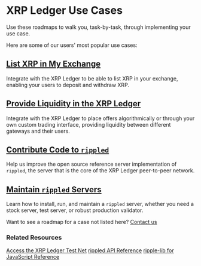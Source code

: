 # XRP Ledger Use Cases

Use these roadmaps to walk you, task-by-task, through implementing your use case.

Here are some of our users' most popular use cases:

## [List XRP in My Exchange](x)

Integrate with the XRP Ledger to be able to list XRP in your exchange, enabling your users to deposit and withdraw XRP.

## [Provide Liquidity in the XRP Ledger](x)

Integrate with the XRP Ledger to place offers algorithmically or through your own custom trading interface, providing liquidity between different gateways and their users.

## [Contribute Code to `rippled`](x)

Help us improve the open source reference server implementation of `rippled`, the server that is the core of the XRP Ledger peer-to-peer network.

## [Maintain `rippled` Servers](x)

Learn how to install, run, and maintain a `rippled` server, whether you need a stock server, test server, or robust production validator. <!--{# sound okay? #}-->

Want to see a roadmap for a case not listed here? [Contact us](mailto:docs@ripple.com) <!--{# should we have a contact us icon just to make this call to engagement stand out a bit more? #}-->

### Related Resources
[Access the XRP Ledger Test Net](x)
[rippled API Reference](x)
[ripple-lib for JavaScript Reference](x)

<!--stackedit_data:
eyJoaXN0b3J5IjpbMTg5MDA4Mjk1MCwtOTE1NDI0MDcwLC0yMT
Q3NjYwOTEsLTE1MzI4MzQ3MzAsLTU5MTU2MjMzOV19
-->